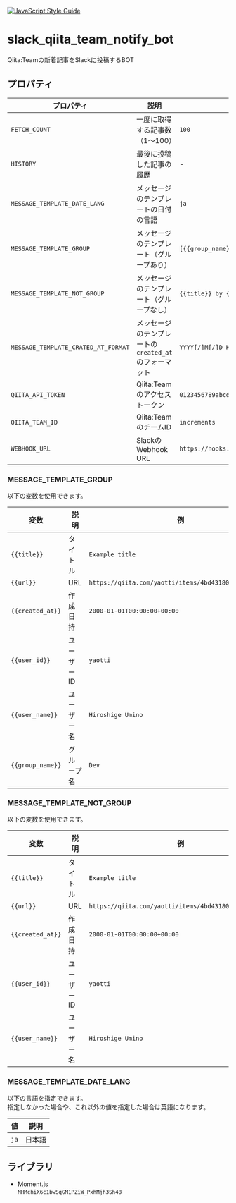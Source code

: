 [![JavaScript Style Guide](https://img.shields.io/badge/code_style-standard-brightgreen.svg)](https://standardjs.com)

# slack_qiita_team_notify_bot
Qiita:Teamの新着記事をSlackに投稿するBOT

## プロパティ
|プロパティ|説明|例|
|---|---|---|
|`FETCH_COUNT`|一度に取得する記事数（1〜100）|`100`|
|`HISTORY`|最後に投稿した記事の履歴|-|
|`MESSAGE_TEMPLATE_DATE_LANG`|メッセージのテンプレートの日付の言語|`ja`|
|`MESSAGE_TEMPLATE_GROUP`|メッセージのテンプレート（グループあり）|`[{{group_name}}] {{title}} by {{user_id}}\n{{url}}`|
|`MESSAGE_TEMPLATE_NOT_GROUP`|メッセージのテンプレート（グループなし）|`{{title}} by {{user_id}}\n{{url}}`|
|`MESSAGE_TEMPLATE_CRATED_AT_FORMAT`|メッセージのテンプレートの`created_at`のフォーマット|`YYYY[/]M[/]D H[:]mm[:]ss`|
|`QIITA_API_TOKEN`|Qiita:Teamのアクセストークン|`0123456789abcdef0123456789abcdef01234567`|
|`QIITA_TEAM_ID`|Qiita:TeamのチームID|`increments`|
|`WEBHOOK_URL`|SlackのWebhook URL|`https://hooks.slack.com/services/T00000000/B00000000/XXXXXXXXXXXXXXXXXXXXXXXX`|

### MESSAGE_TEMPLATE_GROUP
以下の変数を使用できます。

|変数|説明|例|
|---|---|---|
|`{{title}}`|タイトル|`Example title`|
|`{{url}}`|URL|`https://qiita.com/yaotti/items/4bd431809afb1bb99e4f`|
|`{{created_at}}`|作成日持|`2000-01-01T00:00:00+00:00`|
|`{{user_id}}`|ユーザーID|`yaotti`|
|`{{user_name}}`|ユーザー名|`Hiroshige Umino`|
|`{{group_name}}`|グループ名|`Dev`|

### MESSAGE_TEMPLATE_NOT_GROUP
以下の変数を使用できます。

|変数|説明|例|
|---|---|---|
|`{{title}}`|タイトル|`Example title`|
|`{{url}}`|URL|`https://qiita.com/yaotti/items/4bd431809afb1bb99e4f`|
|`{{created_at}}`|作成日持|`2000-01-01T00:00:00+00:00`|
|`{{user_id}}`|ユーザーID|`yaotti`|
|`{{user_name}}`|ユーザー名|`Hiroshige Umino`|

### MESSAGE_TEMPLATE_DATE_LANG
以下の言語を指定できます。  
指定しなかった場合や、これ以外の値を指定した場合は英語になります。

|値|説明|
|---|---|
|`ja`|日本語|

## ライブラリ
* Moment.js  
`MHMchiX6c1bwSqGM1PZiW_PxhMjh3Sh48`
